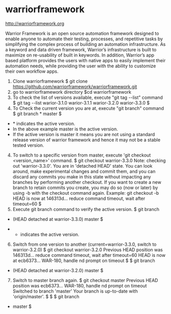 # warriorframework
http://warriorframework.org

Warrior Framework is an open source automation framework designed to enable anyone to automate their testing, processes, and repetitive tasks by simplifying the complex process of building an automation infrastructure. As a keyword and data driven framework, Warrior’s infrastructure is built to maximize on re-usability of  built in keywords. In addition, Warrior’s app based platform provides the users with native apps to easily implement their automation needs, while providing the user with the ability to customize their own workflow apps.

1. Clone warriorframework
$ git clone https://github.com/warriorframework/warriorframework.git
2. go to warriorframework directory
$cd warriorframework
3. To check the list of versions available, execute "git tag --list" command
$ git tag --list
warior-3.1.0
warior-3.1.1
warior-3.2.0
warior-3.3.0
$
3. To Check the current version you are at, execute "git branch" command
$ git branch
\* master
$
- \* indicates the active version.
- In the above example master is the active version.
- If the active version is master it means you are not using a standard release version of warrior framework and hence it may
not be a stable tested version.
4. To switch to a specific version from master, execute 'git checkout <version_name>' command.
$ git checkout warrior-3.3.0
Note: checking out 'warrior-3.3.0'.
You are in 'detached HEAD' state. You can look around, make experimental
changes and commit them, and you can discard any commits you make in this
state without impacting any branches by performing another checkout.
If you want to create a new branch to retain commits you create, you may
do so (now or later) by using -b with the checkout command again. Example:
git checkout -b <new-branch-name>
HEAD is now at 146313d... reduce command timeout, wait after timeout=60
$
5. Execute git branch command to verify the active version.
$ git branch
* (HEAD detached at warrior-3.3.0)
master
$
- * indicates the active version.
6. Switch from one version to another (current=warrior-3.3.0, switch to warrior-3.2.0)
$ git checkout warrior-3.2.0
Previous HEAD position was 146313d... reduce command timeout, wait after timeout=60
HEAD is now at ecb6373... WAR-180, handle nd prompt on timeout
$
$ git branch
* (HEAD detached at warrior-3.2.0)
master
$
7. Switch to master branch again.
$ git checkout master
Previous HEAD position was ecb6373... WAR-180, handle nd prompt on timeout
Switched to branch 'master'
Your branch is up-to-date with 'origin/master'.
$
$
$ git branch
* master
$
